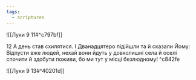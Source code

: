 ```yaml
---
tags:
  - scriptures
---
```


![[Луки 9 11#^c797bf]]

12 А день став схилятися. І Дванадцятеро підійшли та й сказали Йому: Відпусти вже людей, нехай вони йдуть у довколишні села й оселі спочити й здобути поживи, бо ми тут у місці безлюдному! ^c842fe

![[Луки 9 13#^40201d]]
